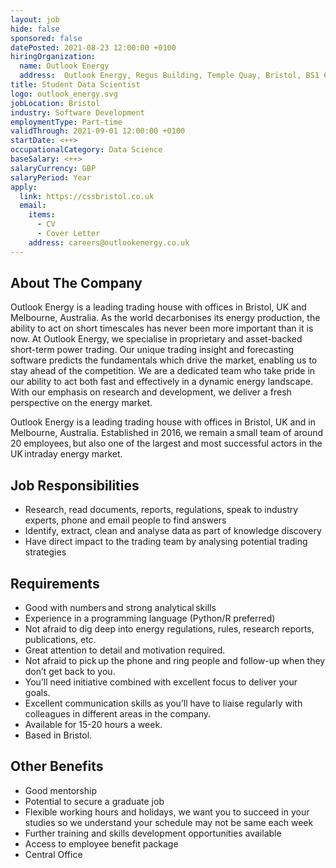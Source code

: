 ```yaml
---
layout: job
hide: false
sponsored: false
datePosted: 2021-08-23 12:00:00 +0100
hiringOrganization:
  name: Outlook Energy
  address:  Outlook Energy, Regus Building, Temple Quay, Bristol, BS1 6EA
title: Student Data Scientist
logo: outlook_energy.svg
jobLocation: Bristol
industry: Software Development
employmentType: Part-time
validThrough: 2021-09-01 12:00:00 +0100
startDate: <++>
occupationalCategory: Data Science
baseSalary: <++>
salaryCurrency: GBP
salaryPeriod: Year
apply:
  link: https://cssbristol.co.uk
  email:
    items:
      - CV
      - Cover Letter
    address: careers@outlookenergy.co.uk
---
```


## About The Company
Outlook Energy is a leading trading house with offices in Bristol, UK and Melbourne, Australia.
As the world decarbonises its energy production, the ability to act on short timescales has never been more important than it is now. At Outlook Energy, we specialise in proprietary and asset-backed short-term power trading. Our unique trading insight and forecasting software predicts the fundamentals which drive the market, enabling us to stay ahead of the competition. We are a dedicated team who take pride in our ability to act both fast and effectively in a dynamic energy landscape. With our emphasis on research and development, we deliver a fresh perspective on the energy market.

Outlook Energy is a leading trading house with offices in Bristol, UK and in Melbourne, Australia. Established in 2016, we remain a small team of around 20 employees, but also one of the largest and most successful actors in the UK intraday energy market. 

## Job Responsibilities
* Research, read documents, reports, regulations, speak to industry experts, phone and email people to find answers
* Identify, extract, clean and analyse data as part of knowledge discovery
* Have direct impact to the trading team by analysing potential trading strategies

## Requirements
* Good with numbers and strong analytical skills
* Experience in a programming language (Python/R preferred)
* Not afraid to dig deep into energy regulations, rules, research reports, publications, etc.
* Great attention to detail and motivation required.  
* Not afraid to pick up the phone and ring people and follow-up when they don’t get back to you. 
* You’ll need initiative combined with excellent focus to deliver your goals. 
* Excellent communication skills as you’ll have to liaise regularly with colleagues in different areas in the company.
* Available for 15-20 hours a week.
* Based in Bristol.

## Other Benefits
* Good mentorship
* Potential to secure a graduate job
* Flexible working hours and holidays, we want you to succeed in your studies so we understand your schedule may not be same each week 
* Further training and skills development opportunities available 
* Access to employee benefit package
* Central Office 